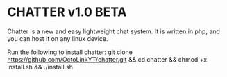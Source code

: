 # CHATTER v1.0 BETA
Chatter  is a new and easy lightweight chat system. It is written in php, and you can host it on any linux device.

Run the following to install chatter:
git clone https://github.com/OctoLinkYT/chatter.git && cd chatter && chmod +x install.sh && ./install.sh
